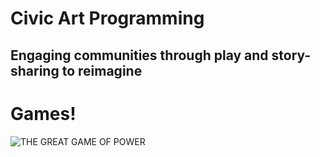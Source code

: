 # Civic Art Programming

## Engaging communities through play and story-sharing to reimagine 

# Games!

![THE GREAT GAME OF POWER](https://user-images.githubusercontent.com/7574748/112074702-3aca2100-8b4d-11eb-8239-30e3120da6a9.jpg)
